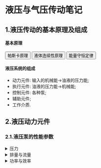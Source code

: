 <body>
<h1>液压与气压传动笔记</h1>
<h2>1.液压传动的基本原理及组成</h2>
	<h4>基本原理</h4>
		<button type="button" onclick="alert('施加于密封容器内平衡液体中的某一点的压力等值地传递到全部液体的各点.')">帕斯卡原理
		</button>
		<button type="button" onclick="alert('由于理想流体的不可压缩性, 而且流体不会穿过流管的壁, 即质量在运动过程中守恒.')">液体连续性原理
		</button>
		<button type="button" onclick="alert('一般表述为: 能量既不会凭空产生, 也不会凭空消失, 它只会从一种形式转化为另一种形式,或者从一个物体转移到其它物体, 而能量的总量保持不变. 也可以表述为: 一个系统的总能量的改变只能等于传入或者传出该系统的能量的多少. 总能量为系统的机械能、热能及除热能以外的任何内能形式的总和.')">能量守恒定律
		</button>
</body>
	<h4>液压系统的组成</h4>
	<body>
		<ul>
			<li>动力元件: 输入的机械能->油液的压力能;</li>
			<li>执行元件: 油液的压力能->机械能;</li>
			<li>控制元件: 各种泵;</li>
			<li>辅助元件;</li>
			<li>工作介质.</li>
		</ul>
	</body>
<h2>2.液压动力元件</h2>
	<h3>2.1.液压泵的性能参数</h3>
<details>
<summary>压力</summary>
<ul>
	<li>工作压力: 液压泵在实际工作时输出油液的压力值, 此压力值取决于系统中阻止液体流动的阻力;</li>
	<li>额定压力: 通过实验获得的可长期工作的压力值.</li>
</ul>
<mark>
<i>
压力分级: 低压不超过2.5兆帕, 中压不超过8兆帕, 中高压不超过16兆帕, 高压不超过32兆帕, 超高压超过32兆帕.
</i>
</mark>
</details>
<details>
<summary>排量与流量</summary>
<ul>
	<li>排量: 液压泵的轴转动一转时, 封闭工作容腔的容积变化量;
		<table>
		<tr><td>泵的类型</td><td>排量</td></tr>
		<tr><td>齿轮泵</td><td><math><mi>V</mi><mo>=</mo><mn>6.66</mn><mi>z</mi><msup><mi>m</mi><mn>2</mn></msup><mi>B</mi></math></td></tr>
		<tr><td>双作用叶片泵</td>
			<td><math>
				<mi>V</mi><mo>=</mo>
				<mn>2</mn><mi>B</mi>
				<mo>[</mo>
				<mi>&pi;</mi>
				<mo>(</mo><msup><mi>R</mi><mn>2</mn></msup><mo>-</mo><msup><mi>r</mi><mn>2</mn></msup><mo>)</mo>
				<mo>-</mo>
				<mo>(</mo><mi>R</mi><mo>-</mo><mi>r</mi><mo>)</mo><mo>/</mo><mi>cos</mi><mi>&theta;</mi> <mi>b</mi><mi>Z</mi>
				<mo>]</mo>
				</math></td></tr>
		<tr><td>单作用叶片泵</td>
			<td><math>
				<mi>V</mi><mo>=</mo>
				<mn>2</mn><mi>&pi;</mi><mi>D</mi><mi>B</mi><mi>e</mi>
				</math></td></tr>
		<tr><td>径向柱塞泵</td>
			<td><math>
				<mi>V</mi><mo>=</mo>
				<mi>&pi;</mi><msup><mi>d</mi><mn>2</mn></msup><mo>/</mo><mn>4</mn>
				<mo>&sdot;</mo>
				<mn>2</mn><mi>e</mi><mi>Z</mi>
				</math></td></tr>
		<tr><td>轴向柱塞泵</td>
			<td><math>
				<mi>V</mi><mo>=</mo>
				<mi>&pi;</mi><msup><mi>d</mi><mn>2</mn></msup><mo>/</mo><mn>4</mn>
				<mo>&sdot;</mo>
				<mi>D</mi><mi>tan</mi><mi>&gamma;</mi><mi>Z</mi>
				</math></td></tr>
			</table></li>
	<li>理论流量: 在不考虑泄漏的情况下, 单位时间内所输出的液体的体积,<mark><math><msub><mi>q</mi><mi>t</mi></msub><mo>=</mo><mi>V</mi><mi>n</mi></math></mark>;</li>
	<li>实际流量: 泵工作时的输出流量, 需考虑泄漏量Δq,<mark><math><mi>q</mi><mo>=</mo><msub><mi>q</mi><mi>t</mi></msub><msub><mi>&eta;</mi><mi>pv</mi></msub></math></mark>;		</li>
	<li>额定流量: 泵在额定转速和额定压力下输出的流量.</li>
</ul>
</details>
<details>
<summary>功率与效率</summary>
<p>
液压泵由原动机驱动, 因此其输入功率为机械功率, 输出功率为液压功率, 而总效率则是输出功率与输入功率的比值. 液压泵的功率损失由容积损失和机械损失两部分构成.
</p>
</details>
<table>
